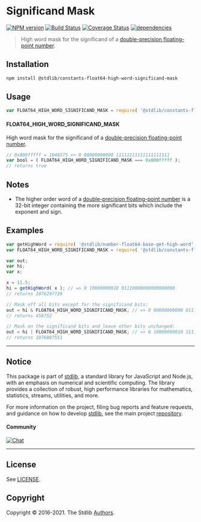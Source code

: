 <!--

@license Apache-2.0

Copyright (c) 2018 The Stdlib Authors.

Licensed under the Apache License, Version 2.0 (the "License");
you may not use this file except in compliance with the License.
You may obtain a copy of the License at

   http://www.apache.org/licenses/LICENSE-2.0

Unless required by applicable law or agreed to in writing, software
distributed under the License is distributed on an "AS IS" BASIS,
WITHOUT WARRANTIES OR CONDITIONS OF ANY KIND, either express or implied.
See the License for the specific language governing permissions and
limitations under the License.

-->

# Significand Mask

[![NPM version][npm-image]][npm-url] [![Build Status][test-image]][test-url] [![Coverage Status][coverage-image]][coverage-url] [![dependencies][dependencies-image]][dependencies-url]

> High word mask for the significand of a [double-precision floating-point number][ieee754].

<section class="installation">

## Installation

```bash
npm install @stdlib/constants-float64-high-word-significand-mask
```

</section>

<section class="usage">

## Usage

<!-- eslint-disable id-length -->

```javascript
var FLOAT64_HIGH_WORD_SIGNIFICAND_MASK = require( '@stdlib/constants-float64-high-word-significand-mask' );
```

#### FLOAT64_HIGH_WORD_SIGNIFICAND_MASK

High word mask for the significand of a [double-precision floating-point number][ieee754]. 

```javascript
// 0x000fffff = 1048575 => 0 00000000000 11111111111111111111
var bool = ( FLOAT64_HIGH_WORD_SIGNIFICAND_MASK === 0x000fffff );
// returns true
```

</section>

<!-- /.usage -->

<section class="notes">

## Notes

-   The higher order word of a [double-precision floating-point number][ieee754] is a 32-bit integer containing the more significant bits which include the exponent and sign.

</section>

<!-- /.notes -->

<section class="examples">

## Examples

<!-- eslint-disable id-length -->

<!-- eslint no-undef: "error" -->

```javascript
var getHighWord = require( '@stdlib/number-float64-base-get-high-word' );
var FLOAT64_HIGH_WORD_SIGNIFICAND_MASK = require( '@stdlib/constants-float64-high-word-significand-mask' );

var out;
var hi;
var x;

x = 11.5;
hi = getHighWord( x ); // => 0 10000000010 01110000000000000000
// returns 1076297728

// Mask off all bits except for the significand bits:
out = hi & FLOAT64_HIGH_WORD_SIGNIFICAND_MASK; // => 0 00000000000 01110000000000000000
// returns 458752

// Mask on the significand bits and leave other bits unchanged:
out = hi | FLOAT64_HIGH_WORD_SIGNIFICAND_MASK; // => 0 10000000010 11111111111111111111
// returns 1076887551
```

</section>

<!-- /.examples -->


<section class="main-repo" >

* * *

## Notice

This package is part of [stdlib][stdlib], a standard library for JavaScript and Node.js, with an emphasis on numerical and scientific computing. The library provides a collection of robust, high performance libraries for mathematics, statistics, streams, utilities, and more.

For more information on the project, filing bug reports and feature requests, and guidance on how to develop [stdlib][stdlib], see the main project [repository][stdlib].

#### Community

[![Chat][chat-image]][chat-url]

---

## License

See [LICENSE][stdlib-license].


## Copyright

Copyright &copy; 2016-2021. The Stdlib [Authors][stdlib-authors].

</section>

<!-- /.stdlib -->

<!-- Section for all links. Make sure to keep an empty line after the `section` element and another before the `/section` close. -->

<section class="links">

[npm-image]: http://img.shields.io/npm/v/@stdlib/constants-float64-high-word-significand-mask.svg
[npm-url]: https://npmjs.org/package/@stdlib/constants-float64-high-word-significand-mask

[test-image]: https://github.com/stdlib-js/constants-float64-high-word-significand-mask/actions/workflows/test.yml/badge.svg
[test-url]: https://github.com/stdlib-js/constants-float64-high-word-significand-mask/actions/workflows/test.yml

[coverage-image]: https://img.shields.io/codecov/c/github/stdlib-js/constants-float64-high-word-significand-mask/main.svg
[coverage-url]: https://codecov.io/github/stdlib-js/constants-float64-high-word-significand-mask?branch=main

[dependencies-image]: https://img.shields.io/david/stdlib-js/constants-float64-high-word-significand-mask.svg
[dependencies-url]: https://david-dm.org/stdlib-js/constants-float64-high-word-significand-mask/main

[chat-image]: https://img.shields.io/gitter/room/stdlib-js/stdlib.svg
[chat-url]: https://gitter.im/stdlib-js/stdlib/

[stdlib]: https://github.com/stdlib-js/stdlib

[stdlib-authors]: https://github.com/stdlib-js/stdlib/graphs/contributors

[stdlib-license]: https://raw.githubusercontent.com/stdlib-js/constants-float64-high-word-significand-mask/main/LICENSE

[ieee754]: http://en.wikipedia.org/wiki/IEEE_754-1985

</section>

<!-- /.links -->
